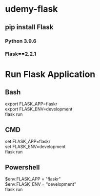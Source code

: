 # udemy-flask
## pip install Flask
### Python 3.9.6
### Flask==2.2.1

# Run Flask Application
## Bash
 export FLASK_APP=flaskr <br />
 export FLASK_ENV=development <br />
 flask run <br />
## CMD
 set FLASK_APP=flaskr <br />
 set FLASK_ENV=development <br />
 flask run <br />
## Powershell
 $env:FLASK_APP = "flaskr" <br />
 $env:FLASK_ENV = "development" <br />
 flask run <br />
